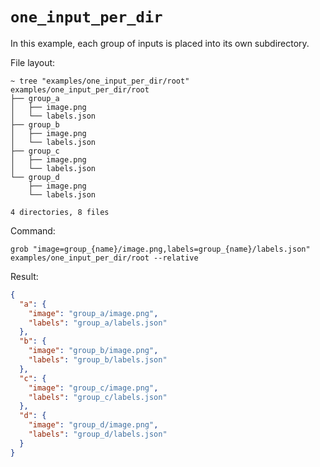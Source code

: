 # `one_input_per_dir`

In this example, each group of inputs is placed into its own subdirectory.

File layout:

```
~ tree "examples/one_input_per_dir/root"
examples/one_input_per_dir/root
├── group_a
│   ├── image.png
│   └── labels.json
├── group_b
│   ├── image.png
│   └── labels.json
├── group_c
│   ├── image.png
│   └── labels.json
└── group_d
    ├── image.png
    └── labels.json

4 directories, 8 files
```

Command:

```
grob "image=group_{name}/image.png,labels=group_{name}/labels.json" examples/one_input_per_dir/root --relative
```

Result:

```json
{
  "a": {
    "image": "group_a/image.png",
    "labels": "group_a/labels.json"
  },
  "b": {
    "image": "group_b/image.png",
    "labels": "group_b/labels.json"
  },
  "c": {
    "image": "group_c/image.png",
    "labels": "group_c/labels.json"
  },
  "d": {
    "image": "group_d/image.png",
    "labels": "group_d/labels.json"
  }
}
```

